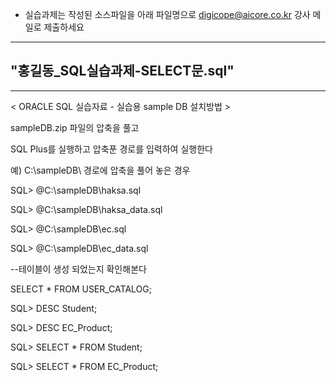 * 실습과제는 작성된 소스파일을 아래 파일명으로 digicope@aicore.co.kr 강사 메일로 제출하세요
 -------
"홍길동_SQL실습과제-SELECT문.sql"
 -------
 -------
 
< ORACLE SQL 실습자료 - 실습용 sample DB 설치방법 >

sampleDB.zip 파일의 압축을 풀고

SQL Plus를 실행하고 압축푼 경로를 입력하여 실행한다


예) C:\sampleDB\ 경로에 압축을 풀어 놓은 경우


SQL> @C:\sampleDB\haksa.sql

SQL> @C:\sampleDB\haksa_data.sql

SQL> @C:\sampleDB\ec.sql

SQL> @C:\sampleDB\ec_data.sql


--테이블이 생성 되었는지 확인해본다

SELECT * FROM USER_CATALOG;

SQL> DESC Student;

SQL> DESC EC_Product;

SQL> SELECT * FROM Student;

SQL> SELECT * FROM EC_Product;


